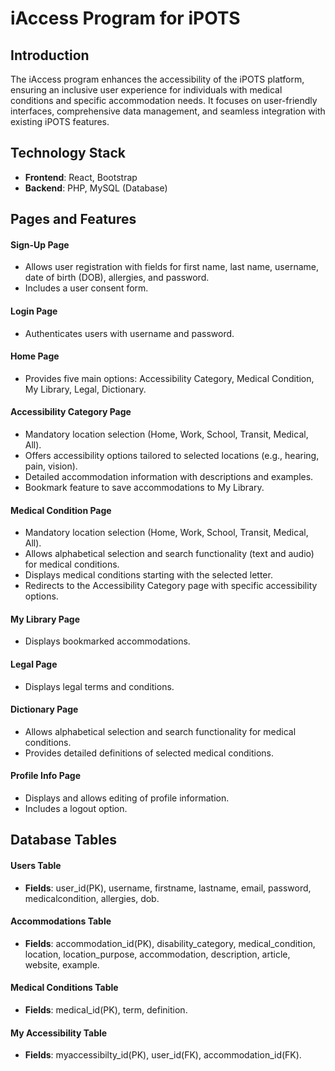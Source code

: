# iAccess Program for iPOTS

## Introduction

The iAccess program enhances the accessibility of the iPOTS platform, ensuring an inclusive user experience for individuals with medical conditions and specific accommodation needs. It focuses on user-friendly interfaces, comprehensive data management, and seamless integration with existing iPOTS features.

## Technology Stack

- **Frontend**: React, Bootstrap
- **Backend**: PHP, MySQL (Database)

## Pages and Features

#### Sign-Up Page
- Allows user registration with fields for first name, last name, username, date of birth (DOB), allergies, and password.
- Includes a user consent form.

#### Login Page
- Authenticates users with username and password.

#### Home Page
- Provides five main options: Accessibility Category, Medical Condition, My Library, Legal, Dictionary.

#### Accessibility Category Page
- Mandatory location selection (Home, Work, School, Transit, Medical, All).
- Offers accessibility options tailored to selected locations (e.g., hearing, pain, vision).
- Detailed accommodation information with descriptions and examples.
- Bookmark feature to save accommodations to My Library.

#### Medical Condition Page
- Mandatory location selection (Home, Work, School, Transit, Medical, All).
- Allows alphabetical selection and search functionality (text and audio) for medical conditions.
- Displays medical conditions starting with the selected letter.
- Redirects to the Accessibility Category page with specific accessibility options.

#### My Library Page
- Displays bookmarked accommodations.

#### Legal Page
- Displays legal terms and conditions.

#### Dictionary Page
- Allows alphabetical selection and search functionality for medical conditions.
- Provides detailed definitions of selected medical conditions.

#### Profile Info Page
- Displays and allows editing of profile information.
- Includes a logout option.

## Database Tables

#### Users Table
- **Fields**: user_id(PK), username, firstname, lastname, email, password, medicalcondition, allergies, dob.

#### Accommodations Table
- **Fields**: accommodation_id(PK), disability_category, medical_condition, location, location_purpose, accommodation, description, article, website, example.

#### Medical Conditions Table
- **Fields**: medical_id(PK), term, definition.

#### My Accessibility Table
- **Fields**: myaccessibilty_id(PK), user_id(FK), accommodation_id(FK).
